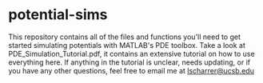 # potential-sims
This repository contains all of the files and functions you'll need to get started simulating potentials with MATLAB's PDE toolbox. 
Take a look at PDE_Simulation_Tutorial.pdf, it contains an extensive tutorial on how to use everything here.
If anything in the tutorial is unclear, needs updating, or if you have any other questions, feel free to email me at lscharrer@ucsb.edu
